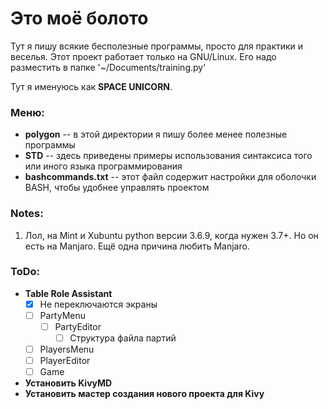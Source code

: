 # Это моё болото

Тут я пишу всякие бесполезные программы, просто для практики и веселья.
Этот проект работает только на GNU/Linux. Его надо разместить в папке
'~/Documents/training.py'

Тут я именуюсь как **SPACE UNICORN**.

### Меню:
  * **polygon** -- в этой директории я пишу более менее полезные программы
  * **STD** -- здесь приведены примеры использования синтаксиса того или 
               иного языка программирования
  * **bashcommands.txt** -- этот файл содержит настройки для оболочки BASH,
                            чтобы удобнее управлять проектом
### Notes:
1) Лол, на Mint и Xubuntu python версии 3.6.9, когда нужен 3.7+. Но он есть 
на Manjaro. Ещё одна причина любить Manjaro.

### ToDo:
  * **Table Role Assistant**  
  	* [X] Не переключаются экраны
	* [ ] PartyMenu
        * [ ] PartyEditor
            * [ ] Структура файла партий
	* [ ] PlayersMenu
	* [ ] PlayerEditor
	* [ ] Game

  * **Установить KivyMD**  
  * **Установить мастер создания нового проекта для Kivy**
